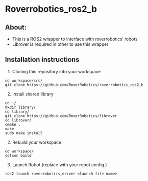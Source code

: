 # Roverrobotics_ros2_b
## About:
- This is a ROS2 wrapper to interface with roverrobotics' robots
- Librover is required in other to use this wrapper

## Installation instructions

1. Cloning this repository into your workspace
```
cd workspace/src/
git clone https://github.com/RoverRobotics/roverrobotics_ros2_b 
```
2. Install shared library
``` 
cd ~/
mkdir library/
cd library/
git clone https://github.com/RoverRobotics/librover
cd librover/
cmake .
make
sudo make install 
```
2. Rebuild your workspace
```
cd workspace/
colcon build
```
3. Launch Robot (replace <launch file name> with your robot config.)
```
ros2 launch roverrobotics_driver <launch file name>
```

